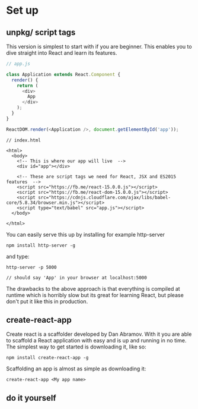 # Set up

## unpkg/ script tags

This version is simplest to start with if you are beginner. This enables you to dive straight into React and learn its features.

```js
// app.js

class Application extends React.Component {
  render() {
    return (
      <div>
        App
      </div>
    );
  }
}

ReactDOM.render(<Application />, document.getElementById('app'));
```

```
// index.html

<html>
  <body>
    <!-- This is where our app will live  -->
    <div id="app"></div>

    <!-- These are script tags we need for React, JSX and ES2015 features  -->
    <script src="https://fb.me/react-15.0.0.js"></script>
    <script src="https://fb.me/react-dom-15.0.0.js"></script>
    <script src="https://cdnjs.cloudflare.com/ajax/libs/babel-core/5.8.34/browser.min.js"></script>
    <script type="text/babel" src="app.js"></script>
  </body>

</html>
```

You can easily serve this up by installing for example http-server

```
npm install http-server -g
```

and type:

```
http-server -p 5000

// should say 'App' in your browser at localhost:5000
```

The drawbacks to the above approach is that everything is compiled at runtime which is horribly slow but its great for learning React, but please don't put it like this in production.

## create-react-app

Create react is a scaffolder developed by Dan Abramov. With it you are able to scaffold a React application with easy and is up and running in no time. The simplest way to get started is downloading it, like so:

```
npm install create-react-app -g
```

Scaffolding an app is almost as simple as downloading it:

```
create-react-app <My app name>
```

## do it yourself

## 



